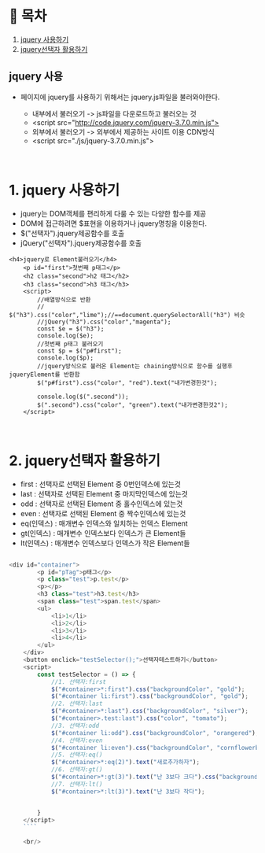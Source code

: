 # 🔖 목차
1. [jquery 사용하기](#1-jquery-사용하기)<br/>
2. [jquery선택자 활용하기](#2-jquery선택자-활용하기)<br/>

## jquery 사용
- 페이지에 jquery를 사용하기 위해서는 jquery.js파일을 불러와야한다. 

  -  내부에서 불러오기 -> js파일을 다운로드하고 불러오는 것
  -  \<script src="http://code.jquery.com/jquery-3.7.0.min.js"></script>
  -  외부에서 불러오기 -> 외부에서 제공하는 사이트 이용 CDN방식
  -  \<script src="./js/jquery-3.7.0.min.js"></script>

<br/>

# 1. jquery 사용하기
- jquery는 DOM객체를 편리하게 다룰 수 있는 다양한 함수를 제공
- DOM에 접근하려면 $표현을 이용하거나 jquery명칭을 이용한다.
- \$("선택자").jquery제공함수를 호출
- jQuery("선택자").jquery제공함수를 호출


```javascripy
<h4>jquery로 Element불러오기</h4>
    <p id="first">첫번째 p태그</p>
    <h2 class="second">h2 태그</h2>
    <h3 class="second">h3 태그</h3>
    <script>
        //배열방식으로 반환
        // $("h3").css("color","lime");//==document.querySelectorAll("h3") 비슷
        //jQuery("h3").css("color","magenta");
        const $e = $("h3");
        console.log($e);
        //첫번째 p태그 불러오기
        const $p = $("p#first");
        console.log($p);
        //jquery방식으로 불러온 Element는 chaining방식으로 함수를 실행후 jqueryElement를 반환함
        $("p#first").css("color", "red").text("내가변경한것");

        console.log($(".second"));
        $(".second").css("color", "green").text("내가변경한것2");
    </script>
```

<br/>


# 2. jquery선택자 활용하기

- first : 선택자로 선택된 Element 중 0번인덱스에 있는것
- last : 선택자로 선택된 Element 중 마지막인덱스에 있는것
- odd : 선택자로 선택된 Element 중 홀수인덱스에 있는것
- even : 선택자로 선택된 Element 중 짝수인덱스에 있는것
- eq(인덱스) : 매개변수 인덱스와 일치하는 인덱스 Element
- gt(인덱스) : 매개변수 인덱스보다 인덱스가 큰 Element들
- lt(인덱스) : 매개변수 인덱스보다 인덱스가 작은 Element들

```javascript

<div id="container">
        <p id="pTag">p태그</p>
        <p class="test">p.test</p>
        <p></p>
        <h3 class="test">h3.test</h3>
        <span class="test">span.test</span>
        <ul>
            <li>1</li>
            <li>2</li>
            <li>3</li>
            <li>4</li>
        </ul>
    </div>
    <button onclick="testSelector();">선택자테스트하기</button>
    <script>
        const testSelector = () => {
            //1. 선택자:first
            $("#container>*:first").css("backgroundColor", "gold");
            $("#container li:first").css("backgroundColor", "gold");
            //2. 선택자:last
            $("#container>*:last").css("backgroundColor", "silver");
            $("#container>.test:last").css("color", "tomato");
            //3. 선택자:odd
            $("#container li:odd").css("backgroundColor", "orangered");
            //4. 선택자:even
            $("#container li:even").css("backgroundColor", "cornflowerblue");
            //5. 선택자:eq()
            $("#container>*:eq(2)").text("새로추가하자");
            //6. 선택자:gt()
            $("#container>*:gt(3)").text("난 3보다 크다").css("backgroundColor", "crimson");
            //7. 선택자:lt()
            $("#container>*:lt(3)").text("난 3보다 작다");


        }
    </script>
    ````
    
    <br/>
    
    
